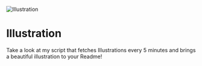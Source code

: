 ![Illustration](https://i.redd.it/g5uy1uvhmtqb1.jpg?width=100&height=100)

# Illustration
Take a look at my script that fetches Illustrations every 5 minutes and brings a beautiful illustration to your Readme!